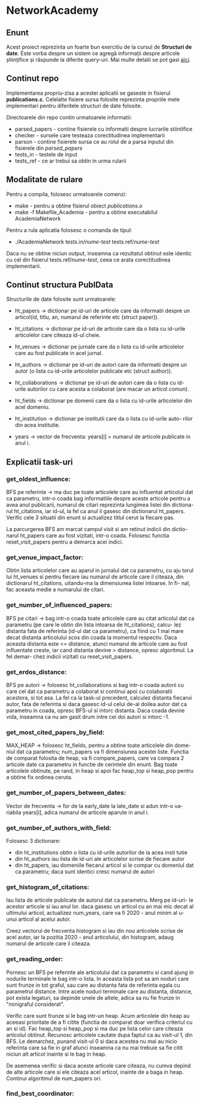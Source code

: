 # NetworkAcademy

## Enunt

Acest proiect reprezinta un foarte bun exercitiu de la cursul de **Structuri
de date**. Este vorba despre un sistem ce agregă informații despre articole
științifice și răspunde la diferite query-uri. Mai multe detalii se pot gasi
[aici](https://ocw.cs.pub.ro/courses/sd-ca/teme/tema3-2020).

## Continut repo

Implementarea propriu-zisa a acestei aplicatii se gaseste in fisierul **publications.c**.
Celelalte fisiere sursa folosite reprezinta propriile mele implementari pentru
diferitele structuri de date folosite.

Directoarele din repo contin urmatoarele informatii:

* parsed_papers - contine fisierele cu informatii despre lucrarile stiintifice
* checker - sursele care testeaza corectitudinea implementarii
* parson - contine fisierele sursa ce au rolul de a parsa inputul din fisierele
din *parsed_papers*
* tests_in - testele de input
* tests_ref - ce ar trebui sa obtin in urma rularii

## Modalitate de rulare

Pentru a compila, folosesc urmatoarele comenzi:

* make - pentru a obtine fisierul obiect *publications.o*
* make -f Makefile_Academia - pentru a obtine executabilul AcademiaNetwork

Pentru a rula aplicatia folosesc o comanda de tipul:

* ./AcademiaNetwork tests.in/*nume-test* tests.ref/*nume-test*

Daca nu se obtine niciun output, inseamna ca rezultatul obtinut este identic
cu cel din fisierul tests.ref/*nume-test*, ceea ce arata corectitudinea
implementarii.

## Continut structura PublData

Structurile de date folosite sunt urmatoarele:

* ht_papers -> dictionar pe id-uri de articole care da informatii despre un
articol(id, titlu, an, numarul de referinte etc (struct paper)).

* ht_citations -> dictionar pe id-uri de articole care da o lista cu id-urile
articolelor care citeaza id-ul cheie.

* ht_venues -> dictionar pe jurnale care da o lista cu id-urile articolelor
care au fost publicate in acel jurnal.

* ht_authors -> dictionar pe id-uri de autori care da informatii despre un
autor (o lista cu id-urile articolelor publicate etc (struct author)).

* ht_collaborations -> dictionar pe id-uri de autori care da o lista cu id-
urile autorilor cu care acesta a colaborat (are macar un articol comun).

* ht_fields -> dictionar pe domenii care da o lista cu id-urile articolelor
din acel domeniu.

* ht_institution -> dictionar pe institutii care da o lista cu id-urile auto-
rilor din acea institutie.

* years -> vector de frecventa: years\[i\] = numarul de articole publicate in
anul i.

## Explicatii task-uri

### get_oldest_influence:

BFS pe referinte -> ma duc pe toate articolele care au influentat articolul
dat ca parametru, intr-o coada bag informatiile despre aceste articole pentru a
avea anul publicarii, numarul de citari reprezinta lungimea listei din dictiona-
rul ht_citations, iar id-ul, la fel ca anul il gasesc din dictionarul ht_papers.
Verific cele 3 situatii din enunt si actualizez titlul cerut la fiecare pas.

La parcurgerea BFS am marcat campul visit si am retinut indicii din dictio-
narul ht_papers care au fost vizitati, intr-o coada. Folosesc functia
reset_visit_papers pentru a demarca acei indici.


### get_venue_impact_factor:

Obtin lista articolelor care au aparul in jurnalul dat ca parametru, cu aju
torul lui ht_venues si pentru fiecare iau numarul de articole care il citeaza,
din dictionarul ht_citations, uitandu-ma la dimensiunea listei intoarse. In fi-
nal, fac aceasta medie a numarului de citari.


### get_number_of_influenced_papers:

BFS pe citari -> bag intr-o coada toate articolele care au citat articolul
dat ca parametru (pe care le obtin din lista intoarsa de ht_citations), calcu-
lez distanta fata de referinta (id-ul dat ca parametru), ca fiind cu 1 mai mare
decat distanta articolului scos din coada la momentul respectiv. Daca aceasta
distanta este <= distance, atunci numarul de articole care au fost influentate
creste, iar cand distanta devine > distance, opresc algoritmul. La fel demar-
chez indicii vizitati cu reset_visit_papers.


### get_erdos_distance:

BFS pe autori -> folosesc ht_collaborations si bag intr-o coada autorii cu
care cel dat ca parametru a colaborat si continui apoi cu colaboratii acestora,
si tot asa. La fel ca la task-ul precedent, calculez distanta fiecarui autor,
fata de referinta si daca gasesc id-ul celui de-al doilea autor dat ca parametru
in coada, opresc BFS-ul si intorc distanta. Daca coada devine vida, inseamna ca
nu am gasit drum intre cei doi autori si intorc -1.


### get_most_cited_papers_by_field:

MAX_HEAP -> folosesc ht_fields, pentru a obtine toate articolele din dome-
niul dat ca parametru; num_papers va fi dimensiunea acestei liste. Functia de
comparat folosita de heap, va fi compare_papers, care va compara 2 articole date
ca parametru in functie de cerintele din enunt. Bag toate articolele obtinute,
pe rand, in heap si apoi fac heap_top si heap_pop pentru a obtine fix ordinea
ceruta.


### get_number_of_papers_between_dates:

Vector de frecventa -> for de la early_date la late_date si adun intr-o va-
riabila years\[i\], adica numarul de articole aparute in anul i.


### get_number_of_authors_with_field:

Folosesc 3 dictionare:
* din ht_institutions obtin o lista cu id-urile autorilor de la acea insti
tutie
* din ht_authors iau lista de id-uri ale articolelor scrise de fiecare autor
* din ht_papers, iau domeniile fiecarui articol si le compar cu domeniul
dat ca parametru; daca sunt identici cresc numarul de autori


### get_histogram_of_citations:

Iau lista de articole publicate de autorul dat ca parametru. Merg pe id-uri-
le acestor articole si iau anul lor. daca gasesc un articol cu an mai mic decat
al ultimului articol, actualizez num_years, care va fi 2020 - anul minim al u-
unui articol al acelui autor.

Creez vectorul de frecventa histogram si iau din nou articolele scrise de
acel autor, iar la pozitia 2020 - anul articolului, din histogram, adaug numarul
de articole care il citeaza.


### get_reading_order:

Pornesc un BFS pe referinte ale articolului dat ca parametru si cand ajung
in nodurile terminale le bag intr-o lista. In aceasta lista pot sa am noduri
care sunt frunze in tot graful, sau care au distanta fata de referinta egala cu
parametrul distance. Intre acele noduri terminale care au distanta, distance,
pot exista legaturi, sa depinde unele de altele, adica sa nu fie frunze in
"minigraful considerat".

Verific care sunt frunze si le bag intr-un heap. Acum articolele din heap au
aceeasi prioritate de a fi citite (functia de comparat doar verifica criteriul
cu an si id). Fac heap_top si heap_pop si ma duc pe lista celor care citeaza
articolul obtinut. Recunosc articolele cautate dupa faptul ca au visit-ul 1,
din BFS. Le demarchez, punand visit-ul 0 si daca acestea nu mai au nicio
referinta care sa fie in graf atunci inseamna ca nu mai trebuie sa fie citit
niciun alt articol inainte si le bag in heap.

De asemenea verific si daca aceste articole care citeaza, nu cumva depind de
alte articole care si ele citeaza acel articol, inainte de a baga in heap.
Continui algoritmul de num_papers ori.


### find_best_coordinator:



		

